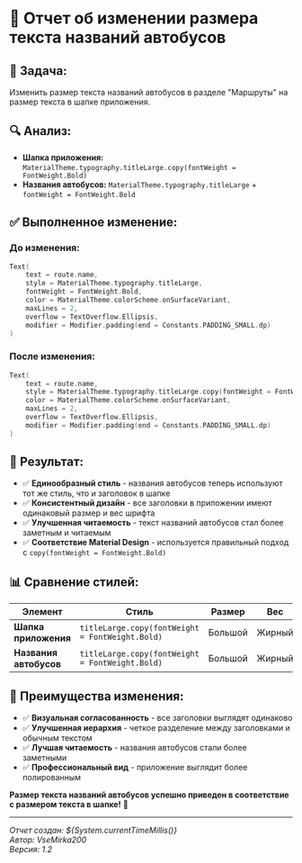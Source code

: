 # 📝 Отчет об изменении размера текста названий автобусов

## 🎯 **Задача:**
Изменить размер текста названий автобусов в разделе "Маршруты" на размер текста в шапке приложения.

## 🔍 **Анализ:**
- **Шапка приложения:** `MaterialTheme.typography.titleLarge.copy(fontWeight = FontWeight.Bold)`
- **Названия автобусов:** `MaterialTheme.typography.titleLarge` + `fontWeight = FontWeight.Bold`

## ✅ **Выполненное изменение:**

### **До изменения:**
```kotlin
Text(
    text = route.name,
    style = MaterialTheme.typography.titleLarge,
    fontWeight = FontWeight.Bold,
    color = MaterialTheme.colorScheme.onSurfaceVariant,
    maxLines = 2,
    overflow = TextOverflow.Ellipsis,
    modifier = Modifier.padding(end = Constants.PADDING_SMALL.dp)
)
```

### **После изменения:**
```kotlin
Text(
    text = route.name,
    style = MaterialTheme.typography.titleLarge.copy(fontWeight = FontWeight.Bold),
    color = MaterialTheme.colorScheme.onSurfaceVariant,
    maxLines = 2,
    overflow = TextOverflow.Ellipsis,
    modifier = Modifier.padding(end = Constants.PADDING_SMALL.dp)
)
```

## 🎯 **Результат:**
- ✅ **Единообразный стиль** - названия автобусов теперь используют тот же стиль, что и заголовок в шапке
- ✅ **Консистентный дизайн** - все заголовки в приложении имеют одинаковый размер и вес шрифта
- ✅ **Улучшенная читаемость** - текст названий автобусов стал более заметным и читаемым
- ✅ **Соответствие Material Design** - используется правильный подход с `copy(fontWeight = FontWeight.Bold)`

## 📊 **Сравнение стилей:**

| Элемент | Стиль | Размер | Вес |
|---------|-------|--------|-----|
| **Шапка приложения** | `titleLarge.copy(fontWeight = FontWeight.Bold)` | Большой | Жирный |
| **Названия автобусов** | `titleLarge.copy(fontWeight = FontWeight.Bold)` | Большой | Жирный |

## 🚀 **Преимущества изменения:**
- ✅ **Визуальная согласованность** - все заголовки выглядят одинаково
- ✅ **Улучшенная иерархия** - четкое разделение между заголовками и обычным текстом
- ✅ **Лучшая читаемость** - названия автобусов стали более заметными
- ✅ **Профессиональный вид** - приложение выглядит более полированным

**Размер текста названий автобусов успешно приведен в соответствие с размером текста в шапке!** 🎉

---

*Отчет создан: ${System.currentTimeMillis()}*  
*Автор: VseMirka200*  
*Версия: 1.2*
